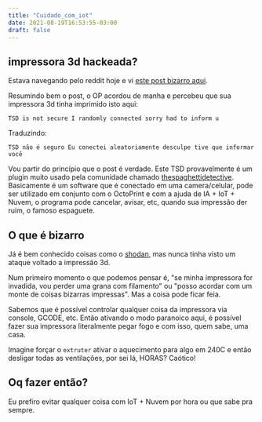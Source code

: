```yaml
---
title: "Cuidado_com_iot"
date: 2021-08-19T16:53:55-03:00
draft: false
---
```


## impressora 3d hackeada?

Estava navegando pelo reddit hoje e vi [este post bizarro aqui](https://www.reddit.com/r/3Dprinting/comments/p7jdhi/wake_up_this_morning_and_see_this_on_my_3d/).

Resumindo bem o post, o OP acordou de manha e percebeu que sua impressora 3d
tinha imprimido isto aqui:

```
TSD is not secure I randomly connected sorry had to inform u
```

Traduzindo:
```
TSD não é seguro Eu conectei aleatoriamente desculpe tive que informar você
```

Vou partir do princípio que o post é verdade. Este TSD provavelmente é um plugin
muito usado pela comunidade chamado [thespaghettidetective](https://www.thespaghettidetective.com/).
Basicamente é um software que é conectado em uma camera/celular, pode ser
utilizado em conjunto com o OctoPrint e com a ajuda de IA + IoT + Nuvem, o
programa pode cancelar, avisar, etc, quando sua impressão der ruim, o famoso
espaguete.

## O que é bizarro

Já é bem conhecido coisas como o [shodan](https://www.shodan.io/), mas nunca
tinha visto um ataque voltado a impressão 3d.

Num primeiro momento o que podemos pensar é, "se minha impressora for invadida,
vou perder uma grana com filamento" ou "posso acordar com um monte de coisas
bizarras impressas". Mas a coisa pode ficar feia.

Sabemos que é possível controlar qualquer coisa da impressora via console,
GCODE, etc. Então ativando o modo paranoico aqui, é possível fazer sua
impressora literalmente pegar fogo e com isso, quem sabe, uma casa.

Imagine forçar o `extruter` ativar o aquecimento para algo em 240C e então
desligar todas as ventilações, por sei lá, HORAS? Caótico!

## Oq fazer então?

Eu prefiro evitar qualquer coisa com IoT + Nuvem por hora ou que sabe pra
sempre.
